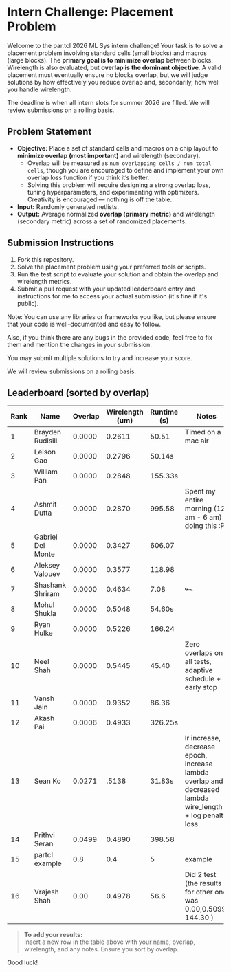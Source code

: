 # Intern Challenge: Placement Problem

Welcome to the par.tcl 2026 ML Sys intern challenge! Your task is to solve a placement problem involving standard cells (small blocks) and macros (large blocks). The **primary goal is to minimize overlap** between blocks. Wirelength is also evaluated, but **overlap is the dominant objective**. A valid placement must eventually ensure no blocks overlap, but we will judge solutions by how effectively you reduce overlap and, secondarily, how well you handle wirelength.

The deadline is when all intern slots for summer 2026 are filled. We will review submissions on a rolling basis.

## Problem Statement

- **Objective:** Place a set of standard cells and macros on a chip layout to **minimize overlap (most important)** and wirelength (secondary).  
  - Overlap will be measured as `num overlapping cells / num total cells`, though you are encouraged to define and implement your own overlap loss function if you think it’s better.  
  - Solving this problem will require designing a strong overlap loss, tuning hyperparameters, and experimenting with optimizers. Creativity is encouraged — nothing is off the table.  
- **Input:** Randomly generated netlists.  
- **Output:** Average normalized **overlap (primary metric)** and wirelength (secondary metric) across a set of randomized placements.  

## Submission Instructions

1. Fork this repository.  
2. Solve the placement problem using your preferred tools or scripts.  
3. Run the test script to evaluate your solution and obtain the overlap and wirelength metrics.  
4. Submit a pull request with your updated leaderboard entry and instructions for me to access your actual submission (it's fine if it's public).  

Note: You can use any libraries or frameworks you like, but please ensure that your code is well-documented and easy to follow.  

Also, if you think there are any bugs in the provided code, feel free to fix them and mention the changes in your submission.  

You may submit multiple solutions to try and increase your score.

We will review submissions on a rolling basis. 


## Leaderboard (sorted by overlap)

| Rank | Name            | Overlap     | Wirelength (um) | Runtime (s) | Notes                |
|------|-----------------|-------------|-----------------|-------------|----------------------|
| 1    | Brayden Rudisill  | 0.0000      | 0.2611          | 50.51       |  Timed on a mac air |
| 2    | Leison Gao      | 0.0000      | 0.2796          | 50.14s      |                      |
| 3    | William Pan     | 0.0000      | 0.2848          | 155.33s     |                      |
| 4    | Ashmit Dutta    | 0.0000      | 0.2870          | 995.58      |  Spent my entire morning (12 am - 6 am) doing this :P       |
| 5    | Gabriel Del Monte  | 0.0000      | 0.3427          | 606.07      |                                                              |
| 6    | Aleksey  Valouev| 0.0000      | 0.3577          | 118.98      |                      |
| 7    | Shashank Shriram| 0.0000      | 0.4634          |   7.08      | 🏎️                    |         
| 8    | Mohul Shukla    | 0.0000      | 0.5048          | 54.60s      |                      |
| 9    | Ryan Hulke      | 0.0000      | 0.5226          | 166.24      |                      |
| 10    | Neel  Shah      | 0.0000      | 0.5445          | 45.40       |  Zero overlaps on all tests, adaptive schedule + early stop |
| 11   | Vansh Jain      | 0.0000      | 0.9352          | 86.36       |                      |
| 12    | Akash Pai       | 0.0006      | 0.4933          | 326.25s     |                      |
| 13    | Sean Ko         | 0.0271      |  .5138          | 31.83s      | lr increase, decrease epoch, increase lambda overlap and decreased lambda wire_length + log penalty loss |  
| 14    | Prithvi Seran   | 0.0499      | 0.4890          | 398.58      |                      |
| 15    | partcl example  | 0.8         | 0.4             | 5           | example              |
| 16    | Vrajesh Shah    | 0.00        | 0.4978          | 56.6            |Did 2 test (the results for other one was 0.00,0.5099, 144.30   )                      |
> **To add your results:**  
> Insert a new row in the table above with your name, overlap, wirelength, and any notes. Ensure you sort by overlap.

Good luck!
